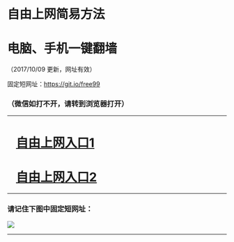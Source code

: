 ﻿# 自由上网简易方法

# 电脑、手机一键翻墙

（2017/10/09 更新，网址有效）

固定短网址：https://git.io/free99

### （微信如打不开，请转到浏览器打开）


***





# &nbsp;&nbsp; <a href="http://ft2292526903.fwq-tz-1001.info/fwqtz01.html?t=10090013227 " target="_blank">自由上网入口1</a>
# &nbsp;&nbsp; <a href="http://ft1996425806.fwq-tz-1002.info/fwqtz02.html?t=10090019493 " target="_blank">自由上网入口2</a>
***

### 请记住下图中固定短网址：

<img src="https://s3-us-west-2.amazonaws.com/fwq-1001/yjfq-20170905okok.png" /> 


***

